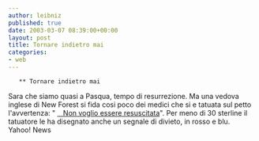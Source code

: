 ```yaml
---
author: leibniz
published: true
date: 2003-03-07 08:39:00+00:00
layout: post
title: Tornare indietro mai 
categories:
- web
---
```


	   ** Tornare indietro mai   
 Sara che siamo quasi a Pasqua, tempo di resurrezione. Ma una vedova inglese di New Forest si fida cosi poco dei medici che si e tatuata sul petto l'avvertenza: " [   Non voglio essere resuscitata][1]". Per meno di 30 sterline il tatuatore le ha disegnato anche un segnale di divieto, in rosso e blu.  
Yahoo! News

[1]:	http://story.news.yahoo.com/news?tmpl=story2&cid=573&ncid=757&e=1&u=/nm/20030306/od_nm/odd_widow_tattoo_dc